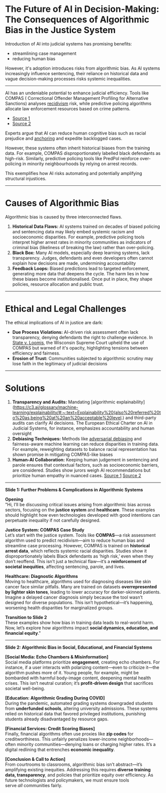 # The Future of AI in Decision-Making: The Consequences of Algorithmic Bias in the Justice System

Introduction of AI into judicial systems has promising benefits:
- streamlining case management
- reducing human bias

However, it's adoption introduces risks from algorithmic bias.
As AI systems increasingly influence sentencing, their reliance on historical data and vague decision-making processes risks systemic inequalities.

---
AI has an undeniable potential to enhance judicial efficiency.
Tools like COMPAS ( Correctional Offender Management Profiling for Alternative Sanctions) analyses [recidivism](https://www.merriam-webster.com/dictionary/recidivism) risk, while predictive policing algorithms allocate law enforcement resources based on crime patterns.
- [Source 1](https://link.springer.com/article/10.1007/s43681-022-00137-9)
- [Source 2](https://jhulr.org/2025/01/01/algorithmic-justice-or-bias-legal-implications-of-predictive-policing-algorithms-in-criminal-justice/)

Experts argue that AI can reduce human cognitive bias such as racial prejudice and [anchoring](https://en.wikipedia.org/wiki/Anchoring_effect) and expedite backlogged cases.

However, these systems often inherit historical biases from the training data. For example, COMPAS disproportionately labelled black defendants as high-risk. Similarly, predictive policing tools like PredPol reinforce over-policing in minority neighbourhoods by relying on arrest records.

This exemplifies how AI risks automating and potentially amplifying structural injustices.

---

# Causes of Algorithmic Bias
Algorithmic bias is caused by three interconnected flaws.
1. **Historical Data Flaws:** AI systems trained on decades of biased policing and sentencing data may likely embed systemic racism and socioeconomic disparities. For example, predictive policing tools interpret higher arrest rates in minority communities as indicators of criminal bias (likeliness of breaking the law) rather than over-policing.
2. **Black Box:** Many AI models, especially deep learning systems, lack transparency. Judges, defendants and even developers often cannot explain how decisions are made, undermining accountability
3. **Feedback Loops:** Biased predictions lead to targeted enforcement, generating more data that deepens the cycle.
The harm lies in how these biases become institutionalised. Once put in place, they shape policies, resource allocation and public trust.

---
# Ethical and Legal Challenges
The ethical implications of AI in justice are dark:
- **Due Process Violations:** AI-driven risk assessment often lack transparency, denying defendants the right to challenge evidence. In [State v. Loomis](https://jhulr.org/2025/01/01/algorithmic-justice-or-bias-legal-implications-of-predictive-policing-algorithms-in-criminal-justice/), the Wisconsin Supreme Court upheld the use of COMPAS but warned of it's opacity, highlighting tensions between efficiency and fairness.
- **Erosion of Trust:** Communities subjected to algorithmic scrutiny may lose faith in the legitimacy of judicial decisions
---
# Solutions
1. **Transparency and Audits:** Mandating [algorithmic explainability](https://c3.ai/glossary/machine-learning/explainability/#:~:text=Explainability%20(also%20referred%20to%20as,being%20at%20an%20acceptable%20level.) and third-party audits can clarify AI decisions. The European Ethical Charter on AI in Judicial Systems, for instance, emphasizes accountability and human oversight
2. **Debiasing Techniques:** Methods like [adversarial debiasing](https://holisticai.readthedocs.io/en/latest/getting_started/bias/mitigation/inprocessing/bc_adversarial_debiasing_adversarial_debiasing.html) and fairness-aware machine learning can reduce disparities in training data. For example, reweighting datasets to balance racial representation has shown promise in mitigating COMPAS-like biases
3.  **Human-AI Collaboration:** Keeping human judgement in sentencing and parole ensures that contextual factors, such as socioeconomic barriers, are considered. Studies show jurors weigh AI recommendations but prioritize human empathy in nuanced cases.
[Source 1](https://rrjournals.com/index.php/rrijm/article/view/1442)
[Source 2](https://www.academia.edu/127253229/Ethics_and_Biases_in_Artificial_Intelligence_AI_Algorithms_related_to_Criminal_Justice)


---
**Slide 1: Further Problems & Complications in Algorithmic Systems**

**Opening**  
"Hi, I’ll be discussing critical issues arising from algorithmic bias across sectors, focusing on the **justice system** and **healthcare**. These examples should highlight how even technologies developed with good intentions can perpetuate inequality if not carefully designed.

**Justice System: COMPAS Case Study**  
Let’s start with the justice system. Tools like **COMPAS**—a risk assessment algorithm used to predict recidivism—aim to reduce human bias and streamline case processing. However, COMPAS is trained on **historical arrest data**, which reflects systemic racial disparities. Studies show it disproportionately labels Black defendants as ‘high risk,’ even when they don’t reoffend. This isn’t just a technical flaw—it’s a **reinforcement of societal inequities**, affecting sentencing, parole, and lives.

**Healthcare: Diagnostic Algorithms**  
Moving to healthcare, algorithms used for diagnosing diseases like skin cancer face similar pitfalls. Many are trained on datasets **overrepresented by lighter skin tones**, leading to lower accuracy for darker-skinned patients. Imagine a delayed cancer diagnosis simply because the tool wasn’t designed for diverse populations. This isn’t hypothetical—it’s happening, worsening health disparities for marginalized groups.

**Transition to Slide 2**  
These examples show how bias in training data leads to real-world harm. Now, let’s explore how algorithms impact **social dynamics, education, and financial equity**."

---

**Slide 2: Algorithmic Bias in Social, Educational, and Financial Systems**

**[Social Media: Echo Chambers & Misinformation]**  
Social media platforms prioritize **engagement**, creating echo chambers. For instance, if a user interacts with polarizing content—even to criticize it—the algorithm pushes more of it. Young people, for example, might be bombarded with harmful body-image content, deepening mental health crises. This isn’t neutral curation; it’s **profit-driven design** that sacrifices societal well-being.

**[Education: Algorithmic Grading During COVID]**  
During the pandemic, automated grading systems downgraded students from **underfunded schools**, altering university admissions. These systems relied on historical data that favored privileged institutions, punishing students already disadvantaged by resource gaps.

**[Financial Services: Credit Scoring Biases]**  
Finally, financial algorithms often use proxies like **zip codes** for creditworthiness. This unfairly penalizes lower-income neighborhoods—often minority communities—denying loans or charging higher rates. It’s a digital redlining that entrenches **economic inequality**.

**[Conclusion & Call to Action]**  
From courtrooms to classrooms, algorithmic bias isn’t abstract—it’s amplifying existing inequities. Addressing this requires **diverse training data, transparency**, and policies that prioritize equity over efficiency. As future technologists and policymakers, we must ensure tools serve _all_ communities fairly.